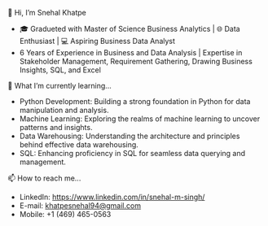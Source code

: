 👋 Hi, I’m Snehal Khatpe
- 🎓 Gradueted with Master of Science Business Analytics | 🌐 Data Enthusiast | 💻 Aspiring Business Data Analyst
- 6 Years of Experience in Business and Data Analysis | Expertise in Stakeholder Management, Requirement Gathering, Drawing Business Insights, SQL, and Excel
  
🌱 What I’m currently learning...
- Python Development: Building a strong foundation in Python for data manipulation and analysis.
- Machine Learning: Exploring the realms of machine learning to uncover patterns and insights.
- Data Warehousing: Understanding the architecture and principles behind effective data warehousing.
- SQL: Enhancing proficiency in SQL for seamless data querying and management.

📫 How to reach me...
-  LinkedIn: https://www.linkedin.com/in/snehal-m-singh/
-  E-mail: khatpesnehal94@gmail.com
-  Mobile: +1 (469) 465-0563

<!---
Snehal-Khatpe/Snehal-Khatpe is a ✨ special ✨ repository because its `README.md` (this file) appears on your GitHub profile.
You can click the Preview link to take a look at your changes.
--->
